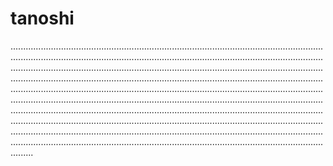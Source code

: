 # tanoshi

.................................................................................................................................................................................................................................................................................................................................................................................................................................................................................................................................................................................................................................................................................................................................................................................................................................................................................................................................................................................................................................................................................................................................................................................................................................................................................................